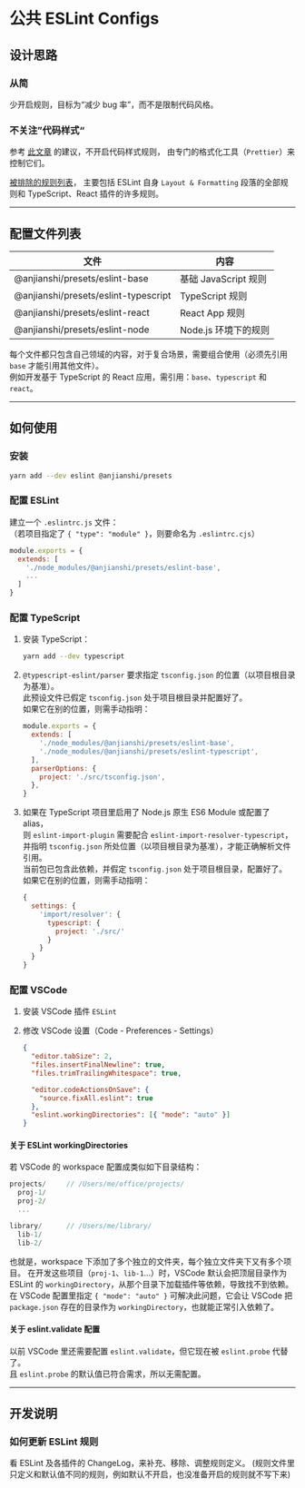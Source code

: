 # 公共 ESLint Configs

## 设计思路

### 从简

少开启规则，目标为“减少 bug 率”，而不是限制代码风格。

### 不关注”代码样式“

参考 [此文章](https://typescript-eslint.io/linting/troubleshooting/formatting/) 的建议，不开启代码样式规则，
由专门的格式化工具（`Prettier`）来控制它们。

[被排除的规则列表](https://github.com/prettier/eslint-config-prettier/blob/main/index.js)，
主要包括 ESLint 自身 `Layout & Formatting` 段落的全部规则和 TypeScript、React 插件的许多规则。

---

## 配置文件列表

| 文件                                 | 内容                 |
| ------------------------------------ | -------------------- |
| @anjianshi/presets/eslint-base       | 基础 JavaScript 规则 |
| @anjianshi/presets/eslint-typescript | TypeScript 规则      |
| @anjianshi/presets/eslint-react      | React App 规则       |
| @anjianshi/presets/eslint-node       | Node.js 环境下的规则 |

每个文件都只包含自己领域的内容，对于复合场景，需要组合使用（必须先引用 `base` 才能引用其他文件）。  
例如开发基于 TypeScript 的 React 应用，需引用：`base`、`typescript` 和 `react`。

---

## 如何使用

### 安装

```sh
yarn add --dev eslint @anjianshi/presets
```

### 配置 ESLint

建立一个 `.eslintrc.js` 文件：  
（若项目指定了 `{ "type": "module" }`，则要命名为 `.eslintrc.cjs`）

```js
module.exports = {
  extends: [
    './node_modules/@anjianshi/presets/eslint-base',
    ...
  ]
}
```

### 配置 TypeScript

1.  安装 TypeScript：

    ```sh
    yarn add --dev typescript
    ```

2.  `@typescript-eslint/parser` 要求指定 `tsconfig.json` 的位置（以项目根目录为基准）。  
    此预设文件已假定 `tsconfig.json` 处于项目根目录并配置好了。  
    如果它在别的位置，则需手动指明：

    ```js
    module.exports = {
      extends: [
        './node_modules/@anjianshi/presets/eslint-base',
        './node_modules/@anjianshi/presets/eslint-typescript',
      ],
      parserOptions: {
        project: './src/tsconfig.json',
      },
    }
    ```

3.  如果在 TypeScript 项目里启用了 Node.js 原生 ES6 Module 或配置了 alias，  
    则 `eslint-import-plugin` 需要配合 `eslint-import-resolver-typescript`，并指明 `tsconfig.json` 所处位置（以项目根目录为基准），才能正确解析文件引用。  
    当前包已包含此依赖，并假定 `tsconfig.json` 处于项目根目录，配置好了。  
    如果它在别的位置，则需手动指明：

    ```js
    {
      settings: {
        'import/resolver': {
          typescript: {
            project: './src/'
          }
        }
      }
    }
    ```

### 配置 VSCode

1. 安装 VSCode 插件 `ESLint`

2. 修改 VSCode 设置（Code - Preferences - Settings）

   ```json
   {
     "editor.tabSize": 2,
     "files.insertFinalNewline": true,
     "files.trimTrailingWhitespace": true,

     "editor.codeActionsOnSave": {
       "source.fixAll.eslint": true
     },
     "eslint.workingDirectories": [{ "mode": "auto" }]
   }
   ```

#### 关于 ESLint workingDirectories

若 VSCode 的 workspace 配置成类似如下目录结构：

```js
projects/     // /Users/me/office/projects/
  proj-1/
  proj-2/
  ...

library/      // /Users/me/library/
  lib-1/
  lib-2/
```

也就是，workspace 下添加了多个独立的文件夹，每个独立文件夹下又有多个项目。
在开发这些项目（`proj-1`、`lib-1`...）时，VSCode 默认会把顶层目录作为 ESLint 的 `workingDirectory`，从那个目录下加载插件等依赖，导致找不到依赖。
在 VSCode 配置里指定 `{ "mode": "auto" }` 可解决此问题，它会让 VSCode 把 `package.json` 存在的目录作为 `workingDirectory`，也就能正常引入依赖了。

#### 关于 eslint.validate 配置

以前 VSCode 里还需要配置 `eslint.validate`，但它现在被 `eslint.probe` 代替了。  
且 `eslint.probe` 的默认值已符合需求，所以无需配置。

---

## 开发说明

### 如何更新 ESLint 规则

看 ESLint 及各插件的 ChangeLog，来补充、移除、调整规则定义。
(规则文件里只定义和默认值不同的规则，例如默认不开启，也没准备开启的规则就不写下来)
